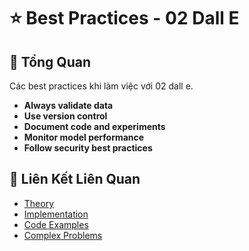 # ⭐ Best Practices - 02 Dall E

## 🎯 Tổng Quan

Các best practices khi làm việc với 02 dall e.

- **Always validate data**
- **Use version control**
- **Document code and experiments**
- **Monitor model performance**
- **Follow security best practices**

## 🔗 Liên Kết Liên Quan

- [Theory](./THEORY_02_dall_e.md)
- [Implementation](./IMPLEMENTATION_02_dall_e.md)
- [Code Examples](./CODE_EXAMPLES_02_dall_e.md)
- [Complex Problems](./COMPLEX_PROBLEMS.md)
